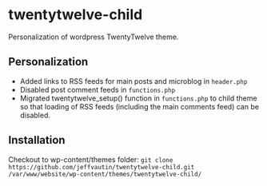 # twentytwelve-child
Personalization of wordpress TwentyTwelve theme.

## Personalization ##

* Added links to RSS feeds for main posts and microblog in `header.php`
* Disabled post comment feeds in `functions.php`
* Migrated twentytwelve_setup() function in `functions.php` to child theme so that loading of RSS feeds (including the main comments feed) can be disabled.

## Installation ##
Checkout to wp-content/themes folder:
`git clone https://github.com/jeffvautin/twentytwelve-child.git /var/www/website/wp-content/themes/twentytwelve-child/`
